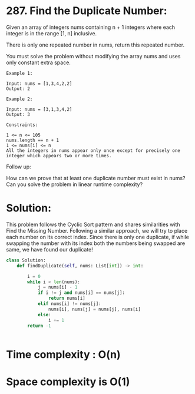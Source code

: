 # 287. Find the Duplicate Number:

Given an array of integers nums containing n + 1 integers where each integer is in the range [1, n] inclusive.

There is only one repeated number in nums, return this repeated number.

You must solve the problem without modifying the array nums and uses only constant extra space.

 
```
Example 1:

Input: nums = [1,3,4,2,2]
Output: 2
```
```
Example 2:

Input: nums = [3,1,3,4,2]
Output: 3
 ```
```
Constraints:

1 <= n <= 105
nums.length == n + 1
1 <= nums[i] <= n
All the integers in nums appear only once except for precisely one integer which appears two or more times.
 ```

Follow up:

How can we prove that at least one duplicate number must exist in nums?
Can you solve the problem in linear runtime complexity?

# Solution:
This problem follows the Cyclic Sort pattern and shares similarities with Find the Missing Number. Following a similar approach, we will try to place each number on its correct index. Since there is only one duplicate, if while swapping the number with its index both the numbers being swapped are same, we have found our duplicate!

```python
class Solution:
    def findDuplicate(self, nums: List[int]) -> int:

        i = 0
        while i < len(nums):
            j = nums[i] - 1
            if i != j and nums[i] == nums[j]:
                return nums[i]
            elif nums[i] != nums[j]:
                nums[i], nums[j] = nums[j], nums[i]
            else:
                i += 1
        return -1
        
```
# Time complexity : O(n) 
# Space complexity is O(1)
